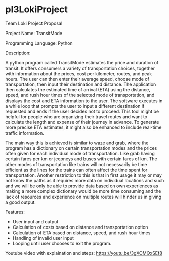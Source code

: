 # pl3LokiProject

Team Loki Project Proposal

Project Name: TransitMode

Programming Language: Python 

Description:

A python program called TransitMode estimates the price and duration of transit. It offers consumers a variety of transportation choices, together with information about the prices, cost per kilometer, routes, and peak hours. The user can then enter their average speed, choose mode of transportation, then input their destination and distance. The application then calculates the estimated time of arrival (ETA) using the distance, speed, and rush hour times of the selected mode of transportation, and displays the cost and ETA information to the user. The software executes in a while loop that prompts the user to input a different destination if requested and ends if the user decides not to proceed. This tool might be helpful for people who are organizing their travel routes and want to calculate the length and expense of their journey in advance. To generate more precise ETA estimates, it might also be enhanced to include real-time traffic information.

The main way this is achieved is similar to waze and grab, where the program has a dictionary on certain transportation modes and the prices often given for each individual mode of transportation. Like grab having certain fares per km or jeepneys and buses with certain fares of km. The other modes of transportation like trains will not necessarily be time efficient as the lines for the trains can often affect the time spent for transportation. Another restriction to this is that in first usage it may or may not know the paths as it requires more data on individual locations and such and we will be only be able to provide data based on own experiences as making a more complex dictionary would be more time consuming and the lack of resources and experience on multiple routes will hinder us in giving a good output.

Features:
 - User input and output
 - Calculation of costs based on distance and transportation option
 - Calculation of ETA based on distance, speed, and rush hour times
 - Handling of invalid user input
 - Looping until user chooses to exit the program.

Youtube video with explaination and steps:
https://youtu.be/3gXOMQxSEf8
